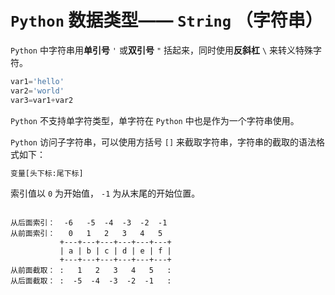 # `Python` 数据类型—— `String` （字符串）

`Python` 中字符串用**单引号** `'` 或**双引号** `"` 括起来，同时使用**反斜杠** `\` 来转义特殊字符。

``` python
var1='hello'
var2='world'
var3=var1+var2
```

`Python` 不支持单字符类型，单字符在 `Python` 中也是作为一个字符串使用。

`Python` 访问子字符串，可以使用方括号 `[]` 来截取字符串，字符串的截取的语法格式如下：

``` python
变量[头下标:尾下标]
```

索引值以 `0` 为开始值， `-1` 为从末尾的开始位置。

``` 

从后面索引：  -6   -5  -4  -3  -2  -1
从前面索引：   0   1   2   3   4   5
           +---+---+---+---+---+---+
           | a | b | c | d | e | f |
           +---+---+---+---+---+---+
从前面截取： :   1   2   3   4   5   :
从后面截取： :  -5  -4  -3  -2  -1   :
```

